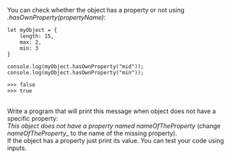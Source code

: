 You can check whether the object has a property or not using _.hasOwnProperty(propertyName)_:
```
let myObject = {
    length: 15,
    max: 2,
    min: 3
}

console.log(myObject.hasOwnProperty("mid"));
console.log(myObject.hasOwnProperty("min"));

>>> false
>>> true
```
\
Write a program that will print this message when object does not have a specific property:
\
_This object does not have a property named nameOfTheProperty_ (change _nameOfTheProperty__ to the name of the missing property).
\
If the object has a property just print its value. You can test your code using inputs.
